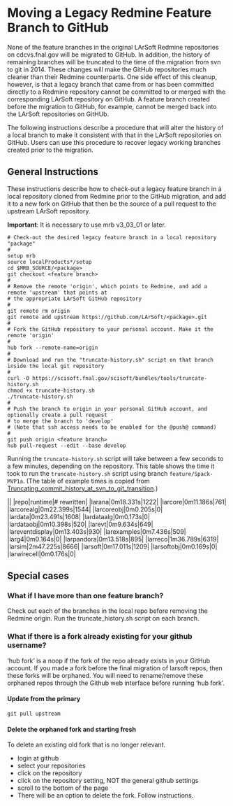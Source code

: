 Moving a Legacy Redmine Feature Branch to GitHub
======================================================================================================

None of the feature branches in the original LArSoft Redmine repositories on cdcvs.fnal.gov will be migrated to GitHub. In addition, the history of remaining branches will be truncated to the time of the migration from svn to git in 2014. These changes will make the GitHub repositories much cleaner than their Redmine counterparts. One side effect of this cleanup, however, is that a legacy branch that came from or has been committed directly to a Redmine repository cannot be committed to or merged with the corresponding LArSoft repository on GitHub. A feature branch created before the migration to GitHub, for example, cannot be merged back into the LArSoft repositories on GitHUb.

The following instructions describe a procedure that will alter the history of a local branch to make it consistent with that in the LArSoft repositories on GitHub. Users can use this procedure to recover legacy working branches created prior to the migration.

General Instructions
----------------------------------------------

These instructions describe how to check-out a legacy feature branch in a local repository cloned from Redmine prior to the GitHub migration, and add it to a new fork on GitHub that then be the source of a pull request to the upstream LArSoft repository.

**Important**: It is necessary to use mrb v3_03_01 or later.

    # Check-out the desired legacy feature branch in a local repository "package" 
    #
    setup mrb
    source localProducts*/setup
    cd $MRB_SOURCE/<package>
    git checkout <feature branch>
    #
    # Remove the remote 'origin', which points to Redmine, and add a remote 'upstream' that points at 
    # the appropriate LArSoft GitHub repository
    #
    git remote rm origin
    git remote add upstream https://github.com/LArSoft/<package>.git
    #
    # Fork the GitHub repository to your personal account. Make it the remote 'origin'
    #
    hub fork --remote-name=origin
    #
    # Download and run the "truncate-history.sh" script on that branch inside the local git repository 
    # 
    curl -O https://scisoft.fnal.gov/scisoft/bundles/tools/truncate-history.sh
    chmod +x truncate-history.sh
    ./truncate-history.sh
    #
    # Push the branch to origin in your personal GitHub account, and optionally create a pull request
    # to merge the branch to 'develop' 
    # (Note that ssh access needs to be enabled for the @push@ command)
    #
    git push origin <feature branch>
    hub pull-request --edit --base develop

Running the `truncate-history.sh` script will take between a few seconds to a few minutes, depending on the repository. This table shows the time it took to run the `truncate-history.sh` script using branch `feature/Spack-MVP1a`. (The table of example times is copied from [Truncating_commit_history_at_svn_to_git_transition](Truncating_commit_history_at_svn_to_git_transition).)

||
|repo|runtime|\# rewritten|
|larana|0m18.331s|1222|
|larcore|0m11.186s|761|
|larcorealg|0m22.399s|1544|
|larcoreobj|0m0.205s|0|
|lardata|0m23.491s|1608|
|lardataalg|0m0.173s|0|
|lardataobj|0m10.398s|520|
|larevt|0m9.634s|649|
|lareventdisplay|0m13.403s|930|
|larexamples|0m7.436s|509|
|larg4|0m0.164s|0|
|larpandora|0m13.518s|895|
|larreco|1m36.789s|6319|
|larsim|2m47.225s|8666|
|larsoft|0m17.011s|1209|
|larsoftobj|0m0.169s|0|
|larwirecell|0m0.176s|0|

Special cases
--------------------------------

### What if I have more than one feature branch?

Check out each of the branches in the local repo before removing the Redmine origin. Run the truncate_history.sh script on each branch.

### What if there is a fork already existing for your github username?

‘hub fork’ is a noop if the fork of the repo already exists in your GitHub account. If you made a fork before the final migration of larsoft repos, then these forks will be orphaned. You will need to rename/remove these orphaned repos through the Github web interface before running ‘hub fork’.

#### Update from the primary

    git pull upstream

#### Delete the orphaned fork and starting fresh

To delete an existing old fork that is no longer relevant.

-   login at github
-   select your repositories
-   click on the repository
-   click on the repository setting, NOT the general github settings
-   scroll to the bottom of the page
-   There will be an option to delete the fork. Follow instructions.
